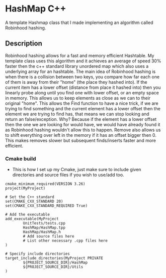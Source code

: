 # HashMap C++
A template Hashmap class that I made implementing an algorithm called Robinhood hashing.

## Description

Robinhood hashing allows for a fast and memory efficient Hashtable. My template class uses this algorithm and it achieves an average of speed 30% faster then the c++ standard library unordered map which also uses a underlying array for an hashtable. The main idea of Robinhood hashing is when there is a collision between two keys, you compare how far each one of them is away from their "home" (the place they hashed into). If the current item has a lower offset (distance from place it hashed into) then you linearly probe along until you find one with lower offset, or an empty space in memory. This allows us to keep elements as close as we can to their original "home". This allows the Find function to have a nice trick, if we are trying to find something and the current element has a lower offset then the element we are trying to find has, that means we can stop looking and return an false/exception. Why? Because if the element has a lower offset then the one we are looking for would have, we would have already found it as Robinhood hashing wouldn't allow this to happen. Remove also allows us to shift everything over left in the memory if it has an offset bigger then 0. This makes removes slower but subsequent finds/inserts faster and more efficient.


### Cmake build

* This is how I set up my Cmake, just make sure to include given directories and source files if you wish to use/add too.

```
cmake_minimum_required(VERSION 3.26)
project(MyProject)

# Set the C++ standard
set(CMAKE_CXX_STANDARD 20)
set(CMAKE_CXX_STANDARD_REQUIRED True)

# Add the executable
add_executable(MyProject
        UnitTests/tests.cpp
        HashMap/HashMap.tpp
        HashMap/HashMap.h
        # Add source files here
        # List other necessary .cpp files here
)

# Specify include directories
target_include_directories(MyProject PRIVATE
        ${PROJECT_SOURCE_DIR}/HashMap
        ${PROJECT_SOURCE_DIR}/Utils
)
```


